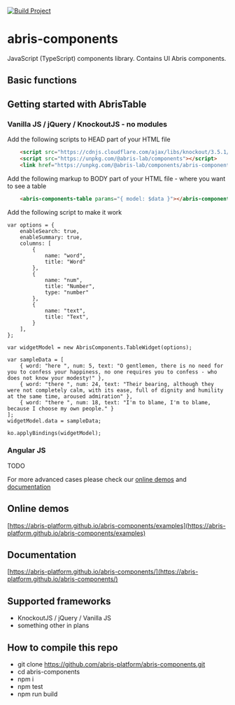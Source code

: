 [![Build Project](https://github.com/abris-platform/abris-components/actions/workflows/webpack.yml/badge.svg)](https://github.com/abris-platform/abris-components/actions/workflows/webpack.yml)

# abris-components
JavaScript (TypeScript) components library. Contains UI Abris components.

## Basic functions

## Getting started with AbrisTable

### Vanilla JS / jQuery / KnockoutJS - no modules

Add the following scripts to HEAD part of your HTML file
```HTML
    <script src="https://cdnjs.cloudflare.com/ajax/libs/knockout/3.5.1/knockout-latest.debug.js"></script>
    <script src="https://unpkg.com/@abris-lab/components"></script>
    <link href="https://unpkg.com/@abris-lab/components/abris-components.css" rel="stylesheet">
```

Add the following markup to BODY part of your HTML file - where you want to see a table
```HTML
    <abris-components-table params="{ model: $data }"></abris-components-table>
```

Add the following script to make it work
```JS
var options = {
    enableSearch: true,
    enableSummary: true,
    columns: [
        {
            name: "word",
            title: "Word"
        },
        {
            name: "num",
            title: "Number",
            type: "number"
        },
        {
            name: "text",
            title: "Text",
        }
    ],
};

var widgetModel = new AbrisComponents.TableWidget(options);

var sampleData = [
    { word: "here ", num: 5, text: "O gentlemen, there is no need for you to confess your happiness, no one requires you to confess - who does not know your modesty!" },
    { word: "there ", num: 24, text: "Their bearing, although they were not completely calm, with its ease, full of dignity and humility at the same time, aroused admiration" },
    { word: "there ", num: 18, text: "I'm to blame, I'm to blame, because I choose my own people." }
];
widgetModel.data = sampleData;

ko.applyBindings(widgetModel);
```

### Angular JS

TODO

For more advanced cases please check our [online demos](https://abris-platform.github.io/abris-components/examples) and [documentation](https://abris-platform.github.io/abris-components/docs)

## Online demos
[https://abris-platform.github.io/abris-components/examples](https://abris-platform.github.io/abris-components/examples)

## Documentation
[https://abris-platform.github.io/abris-components/](https://abris-platform.github.io/abris-components/)

## Supported frameworks
- KnockoutJS / jQuery / Vanilla JS
- something other in plans

## How to compile this repo
 - git clone https://github.com/abris-platform/abris-components.git
 - cd abris-components
 - npm i
 - npm test
 - npm run build
